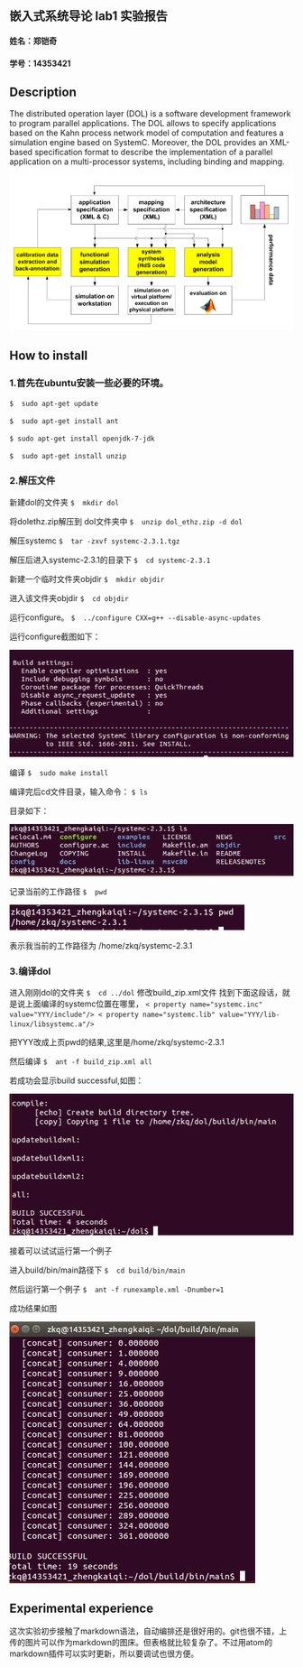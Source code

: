 

## 嵌入式系统导论 lab1 实验报告

#### 姓名：郑铠奇     
#### 学号：14353421

## Description
The distributed operation layer (DOL) is a software development framework to program parallel applications. The DOL allows to specify applications based on the Kahn process network model of computation and features a simulation engine based on SystemC. Moreover, the DOL provides an XML-based specification format to describe the implementation of a parallel application on a multi-processor systems, including binding and mapping.

![dol-form](https://raw.githubusercontent.com/catchyzheng/ES2016_14353421/master/dol-form.png)

## How to install
### 1.首先在ubuntu安装一些必要的环境。
`$	sudo apt-get update`

`$	sudo apt-get install ant`

`$ sudo apt-get install openjdk-7-jdk`

`$	sudo apt-get install unzip`
### 2.解压文件

新建dol的文件夹
`$	mkdir dol`

将dolethz.zip解压到 dol文件夹中
`$	unzip dol_ethz.zip -d dol`

解压systemc
`$	tar -zxvf systemc-2.3.1.tgz`

解压后进入systemc-2.3.1的目录下
`$	cd systemc-2.3.1`

新建一个临时文件夹objdir
`$	mkdir objdir`

进入该文件夹objdir
`$	cd objdir`

运行configure。
`$	../configure CXX=g++ --disable-async-updates`

运行configure截图如下：

![configure](https://raw.githubusercontent.com/catchyzheng/ES2016_14353421/master/config%E5%90%8E%E6%88%AA%E5%9B%BE.png)

编译
`$	sudo make install`

编译完后cd文件目录，输入命令：
`$ ls`

目录如下：

![catalogue](https://raw.githubusercontent.com/catchyzheng/ES2016_14353421/master/%E7%BC%96%E8%AF%91systemc.png)

记录当前的工作路径
`$	pwd`

 ![route](https://raw.githubusercontent.com/catchyzheng/ES2016_14353421/master/%E8%AE%B0%E5%BD%95%E5%BD%93%E5%89%8D%E5%B7%A5%E4%BD%9C%E8%B7%AF%E5%BE%84.png)

表示我当前的工作路径为 /home/zkq/systemc-2.3.1
### 3.编译dol
进入刚刚dol的文件夹
`$	cd ../dol`
修改build_zip.xml文件
找到下面这段话，就是说上面编译的systemc位置在哪里，
`< property name="systemc.inc" value="YYY/include"/>
< property name="systemc.lib" value="YYY/lib-linux/libsystemc.a"/>`

把YYY改成上页pwd的结果,这里是/home/zkq/systemc-2.3.1

然后编译
`$	ant -f build_zip.xml all`

若成功会显示build successful,如图：

![buildsuccess](https://raw.githubusercontent.com/catchyzheng/ES2016_14353421/master/%E7%BC%96%E8%AF%91dol.png)

接着可以试试运行第一个例子

进入build/bin/main路径下
`$	cd build/bin/main`

然后运行第一个例子
`$	ant -f runexample.xml -Dnumber=1`

成功结果如图

![success](https://raw.githubusercontent.com/catchyzheng/ES2016_14353421/master/%E8%BF%90%E8%A1%8C%E7%AC%AC%E4%B8%80%E4%B8%AA%E4%BE%8B%E5%AD%90%E6%88%90%E5%8A%9F.png)

## Experimental experience
这次实验初步接触了markdown语法，自动编排还是很好用的。git也很不错，上传的图片可以作为markdown的图床。但表格就比较复杂了。不过用atom的markdown插件可以实时更新，所以要调试也很方便。
